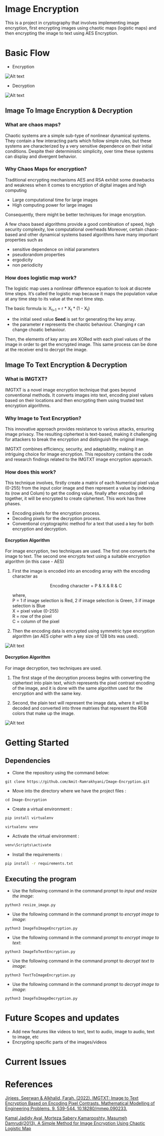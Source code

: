 # Image Encryption

This is a project in cryptography that involves implementing image encryption, first encrypting images using chaotic maps (logistic maps) and then encrypting the image to text using AES Encryption.

# Basic Flow

- Encryption

![Alt text](data/readme/E2E-Page-1.drawio.png)

- Decryption

![Alt text](data/readme/E2E-Page-1.drawio.png)


## Image To Image Encryption & Decryption

### What are chaos maps?
Chaotic systems are a simple sub-type of nonlinear dynamical systems. They contain a few interacting parts which follow simple rules, but these systems are characterized by a very sensitive dependence on their initial conditions. Despite their deterministic simplicity, over time these systems can display and divergent behavior.

### Why Chaos Maps for encryption?
Traditional encrypting mechanisms AES and RSA exhibit some drawbacks and weakness when it comes to encryption of digital images and high computing

- Large computational time for large images
- High computing power for large images

Consequently, there might be better techniques for image encryption.

A few chaos based algorithms provide a good combination of speed, high security complexity, low computational overheads Moreover, certain chaos-based and other dynamical systems based algorithms have many important properties such as

- sensitive dependence on initial parameters
- pseudorandom properties
- ergodicity
- non periodicity

### How does logistic map work?

The logistic map uses a nonlinear difference equation to look at discrete time steps. It’s called the logistic map because it maps the population value at any time step to its value at the next time step.

The basic formula is: X<sub>t+1</sub> = r * X<sub>t</sub> * (1 - X<sub>t</sub>)

- the initial seed value **Seed** is set for generating the key array.
- the parameter **r** represents the chaotic behaviour. Changing **r** can change choatic behaviour.

Then, the elements of key array are XORed with each pixel values of the image in order to get the encrypted image. This same process can be done at the receiver end to decrypt the image.

## Image To Text Encryption & Decryption

### What is IMGTXT?

IMGTXT is a novel image encryption technique that goes beyond conventional methods. It converts images into text, encoding pixel values based on their locations and then encrypting them using trusted text encryption algorithms. 

### Why Image to Text Encryption?

This innovative approach provides resistance to various attacks, ensuring image privacy. The resulting ciphertext is text-based, making it challenging for attackers to break the encryption and distinguish the original image. 

IMGTXT combines efficiency, security, and adaptability, making it an intriguing choice for image encryption. This repository contains the code and research findings related to the IMGTXT image encryption approach.

### How does this work?

This technique involves, firstly create  a matrix of each Numerical pixel  value  (0-255)  from  the  input  color  image  and  then represent a value by  indexing its (row and Colum) to get  the coding  value,  finally  after  encoding  all  together,  it  will  be encrypted to create ciphertext. This work has three phases.

- Encoding pixels for the encryption process.
- Decoding pixels for the decryption process.
- Conventional cryptographic method for a text that used a key for both encryption and decryption.

#### Encryption Algorithm

For image encryption, two techniques are used. The first one converts the image to text. The second one encrypts text using a suitable encryption algorithm (in this case - AES)

1. First the image is encoded into an encoding array with the encoding character as
   <p style="text-align: center;">Encoding character = P & X & R & C</p> 

    where,<br>
    P = 1 if image selection is Red, 2 if image selection is Green, 3 if image selection is Blue<br>
    X = pixel value (0-255)<br>
    R = row of the pixel<br>
    C = column of the pixel

2. Then the encoding data is encrypted using symmetric type encryption algorithm (an AES cipher with a key size of 128 bits was used).
   
![Alt text](data/readme/figure2.png)

#### Decryption Algorithm

For image decryption, two techniques are used. 

1. The  first  stage  of  the  decryption  process  begins  with converting the ciphertext into plain text, which represents the pixel contrast encoding of the image, and it is done with the same algorithm used for the encryption and with the same key.
   
2. Second, the plain text will represent the image data, where it  will  be  decoded  and  converted  into  three  matrixes  that represent  the  RGB  colors  that  make  up the  image.

![Alt text](data/readme/figure4.png)


# Getting Started

## Dependencies

* Clone the repository using the command below:

```
git clone https://github.com/Amit-Ramrakhyani/Image-Encryption.git
```

* Move into the directory where we have the project files :
  
```
cd Image-Encryption
```

* Create a virtual environment :
  
```bash
pip install virtualenv

virtualenv venv

```

* Activate the virtual environment :
```bash
venv\Scripts\activate
```

* Install the requirements :
```bash
pip install -r requirements.txt

```

## Executing the program

- Use the following command in the command prompt to *input and resize the image*:

```
python3 resize_image.py
```

- Use the following command in the command prompt to *encrypt image to image*:

```
python3 ImageToImageEncryption.py
```

- Use the following command in the command prompt to *encrypt image to text*:

```
python3 ImageToTextEncryption.py
```

- Use the following command in the command prompt to *decrypt text to image*:

```
python3 TextToImageEncryption.py
```

- Use the following command in the command prompt to *decrypt image to image*:

```
python3 ImageToImageDecryption.py
```


# Future Scopes and updates

- Add new features like videos to text, text to audio, image to audio, text to image, etc
- Encrypting specific parts of the images/videos


# Current Issues

# References

<a href='https://www.researchgate.net/publication/360251627_IMGTXT_Image_to_Text_Encryption_Based_on_Encoding_Pixel_Contrasts'>Jirjees, Seerwan & Alkhalid, Farah. (2022). IMGTXT: Image to Text Encryption Based on Encoding Pixel Contrasts. Mathematical Modelling of Engineering Problems. 9. 539-544. 10.18280/mmep.090233.</a>

<a href='https://www.jcscm.net/fp/32.pdf'>Kamal Jadidy Aval, Morteza Sabery Kamarposhty, Masumeh Damrudi(2013). A Simple Method for Image Encryption Using Chaotic Logistic Map</a>

